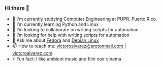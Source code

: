 ### Hi there 👋
<!--
- 🔭 I’m currently working on [100 Days of Code challenge](https://www.100daysofcode.com/)
-->
- 🔭 I'm currently studying Computer Engineering at PUPR, Puerto Rico.
- 🌱 I’m currently learning Python and Linux
- 👯 I’m looking to collaborate on writing scripts for automation
- 🤔 I’m looking for help with writing scripts for automation
- 💬 Ask me about [Fedora](https://getfedora.org/) and [Debian Linux](https://www.debian.org)
- 📫 How to reach me: victoroalvarez@protonmail.com | [victoroalvarez.com](victoroalvarez.com)
- ⚡ Fun fact: I like ambient music and film noir cinema
